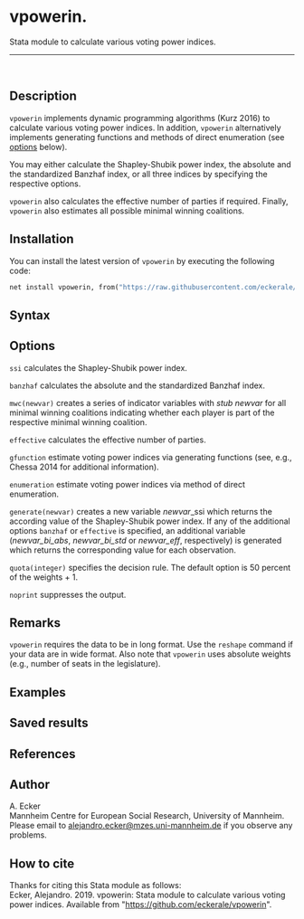 # vpowerin. 
Stata module to calculate various voting power indices.
***
<br>

## Description
`vpowerin` implements dynamic programming algorithms (Kurz 2016) to calculate various voting power indices. In addition, `vpowerin` alternatively implements generating functions and methods of direct enumeration (see [options](#options) below).

You may either calculate the Shapley-Shubik power index, the absolute and the standardized Banzhaf index, or all three indices by specifying the respective options.

`vpowerin` also calculates the effective number of parties if required. Finally, `vpowerin` also estimates all possible minimal winning coalitions.

## Installation
You can install the latest version of `vpowerin` by executing the following code:
```Stata
net install vpowerin, from("https://raw.githubusercontent.com/eckerale/vpowerin/master")
```

## Syntax

## Options
`ssi` calculates the Shapley-Shubik power index.<br>

`banzhaf` calculates the absolute and the standardized Banzhaf index.<br>

`mwc(newvar)` creates a series of indicator variables with *stub* *newvar* for all minimal winning coalitions indicating whether each player is part of the respective minimal winning coalition.<br>

`effective` calculates the effective number of parties.<br>

`gfunction` estimate voting power indices via generating functions (see, e.g., Chessa 2014 for additional information).<br>

`enumeration` estimate voting power indices via method of direct enumeration.<br>

`generate(newvar)` creates a new variable *newvar*_ssi which returns the according value of the Shapley-Shubik power index. If any of the additional options `banzhaf` or `effective` is specified, an additional variable (*newvar_bi_abs*, *newvar_bi_std* or *newvar_eff*, respectively) is generated which returns the corresponding value for each observation.<br>

`quota(integer)` specifies the decision rule. The default option is 50 percent of the weights + 1.<br>

`noprint` suppresses the output.<br>

## Remarks
`vpowerin` requires the data to be in long format. Use the `reshape` command if your data are in wide format. Also note that `vpowerin` uses absolute weights (e.g., number of seats in the legislature).

## Examples

## Saved results

## References

## Author
A. Ecker<br>
Mannheim Centre for European Social Research, University of Mannheim.<br>
Please email to alejandro.ecker@mzes.uni-mannheim.de if you observe any problems.

## How to cite
Thanks for citing this Stata module as follows:<br>
Ecker, Alejandro. 2019. vpowerin: Stata module to calculate various voting power indices. Available from "https://github.com/eckerale/vpowerin".
